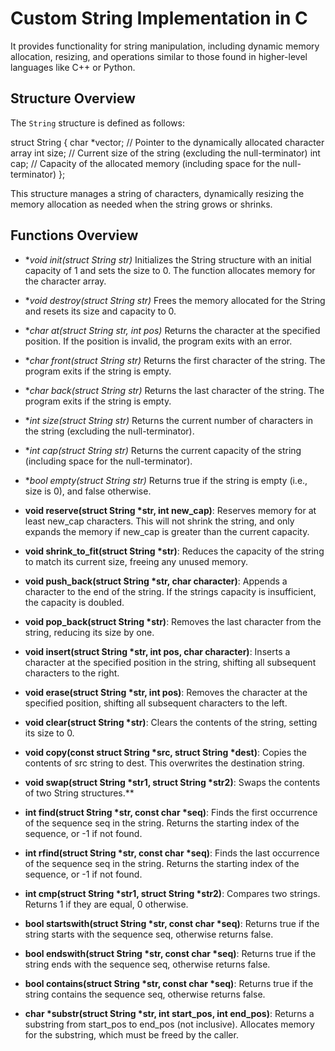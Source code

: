 # Custom String Implementation in C

It provides functionality for string manipulation, including dynamic memory allocation, resizing, and operations similar to those found in higher-level languages like C++ or Python.

## Structure Overview

The `String` structure is defined as follows:

struct String {
    char *vector;   // Pointer to the dynamically allocated character array
    int size;       // Current size of the string (excluding the null-terminator)
    int cap;        // Capacity of the allocated memory (including space for the null-terminator)
};

This structure manages a string of characters, dynamically resizing the memory allocation as needed when the string grows or shrinks.

## Functions Overview

- **void init(struct String *str)**
Initializes the String structure with an initial capacity of 1 and sets the size to 0. The function allocates memory for the character array.

- **void destroy(struct String *str)**
Frees the memory allocated for the String and resets its size and capacity to 0.

- **char at(struct String *str, int pos)**
Returns the character at the specified position. If the position is invalid, the program exits with an error.

- **char front(struct String *str)**
Returns the first character of the string. The program exits if the string is empty.

- **char back(struct String *str)**
Returns the last character of the string. The program exits if the string is empty.

- **int size(struct String *str)**
Returns the current number of characters in the string (excluding the null-terminator).

- **int cap(struct String *str)**
Returns the current capacity of the string (including space for the null-terminator).

- **bool empty(struct String *str)**
Returns true if the string is empty (i.e., size is 0), and false otherwise.

- **void reserve(struct String *str, int new_cap)**:
Reserves memory for at least new_cap characters. This will not shrink the string, and only expands the memory if new_cap is greater than the current capacity.

- **void shrink_to_fit(struct String *str)**:
Reduces the capacity of the string to match its current size, freeing any unused memory.

- **void push_back(struct String *str, char character)**:
Appends a character to the end of the string. If the strings capacity is insufficient, the capacity is doubled.

- **void pop_back(struct String *str)**:
Removes the last character from the string, reducing its size by one.

- **void insert(struct String *str, int pos, char character)**:
Inserts a character at the specified position in the string, shifting all subsequent characters to the right.

- **void erase(struct String *str, int pos)**:
Removes the character at the specified position, shifting all subsequent characters to the left.

- **void clear(struct String *str)**:
Clears the contents of the string, setting its size to 0.

- **void copy(const struct String *src, struct String *dest)**:
Copies the contents of src string to dest. This overwrites the destination string.

- **void swap(struct String *str1, struct String *str2)**:
Swaps the contents of two String structures.**

- **int find(struct String *str, const char *seq)**:
Finds the first occurrence of the sequence seq in the string. Returns the starting index of the sequence, or -1 if not found.

- **int rfind(struct String *str, const char *seq)**:
Finds the last occurrence of the sequence seq in the string. Returns the starting index of the sequence, or -1 if not found.

- **int cmp(struct String *str1, struct String *str2)**:
Compares two strings. Returns 1 if they are equal, 0 otherwise.

- **bool startswith(struct String *str, const char *seq)**:
Returns true if the string starts with the sequence seq, otherwise returns false.

- **bool endswith(struct String *str, const char *seq)**:
Returns true if the string ends with the sequence seq, otherwise returns false.

- **bool contains(struct String *str, const char *seq)**:
Returns true if the string contains the sequence seq, otherwise returns false.

- **char *substr(struct String *str, int start_pos, int end_pos)**:
Returns a substring from start_pos to end_pos (not inclusive). Allocates memory for the substring, which must be freed by the caller.

